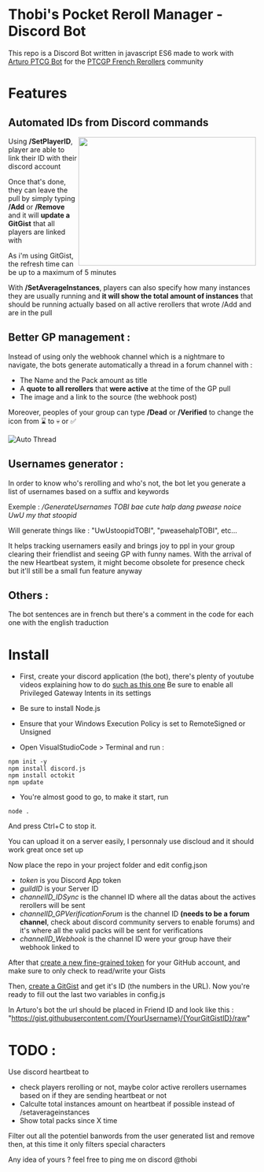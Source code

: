 # Thobi's Pocket Reroll Manager - Discord Bot

This repo is a Discord Bot written in javascript ES6 made to work with [Arturo PTCG Bot](https://github.com/Arturo-1212/PTCGPB) for the [PTCGP French Rerollers](https://discord.gg/pn6XSn42m6) community

# Features

## Automated IDs from Discord commands 
<img align="right" width="361" height="261" src="https://i.imgur.com/tdXYCPO.png">

Using **/SetPlayerID**, player are able to link their ID with their discord account

Once that's done, they can leave the pull by simply typing **/Add** or **/Remove** and it will **update a GitGist** that all players are linked with

As i'm using GitGist, the refresh time can be up to a maximum of 5 minutes

With **/SetAverageInstances**, players can also specify how many instances they are usually running and **it will show the total amount of instances** that should be running actually based on all active rerollers that wrote /Add and are in the pull 



## Better GP management :

Instead of using only the webhook channel which is a nightmare to navigate, the bots generate automatically a thread in a forum channel with : 
- The Name and the Pack amount as title
- A **quote to all rerollers** that **were active** at the time of the GP pull
- The image and a link to the source (the webhook post)

Moreover, peoples of your group can type **/Dead** or **/Verified** to change the icon from ⌛ to 💀 or ✅

![Auto Thread](https://i.imgur.com/rIDDtIH.jpeg)

## Usernames generator :

In order to know who's rerolling and who's not, the bot let you generate a list of usernames based on a suffix and keywords

Exemple : _/GenerateUsernames TOBI bae cute halp dang pwease noice UwU my that stoopid_

Will generate things like : "UwUstoopidTOBI", "pweasehalpTOBI", etc...

It helps tracking usernamers easily and brings joy to ppl in your group clearing their friendlist and seeing GP with funny names. With the arrival of the new Heartbeat system, it might become obsolete for presence check but it'll still be a small fun feature anyway

## Others :

The bot sentences are in french but there's a comment in the code for each one with the english traduction

# Install

- First, create your discord application (the bot), there's plenty of youtube videos explaining how to do [such as this one](https://www.youtube.com/watch?v=Oy5HGvrxM4o&t=134s)
Be sure to enable all Privileged Gateway Intents in its settings

- Be sure to install Node.js 
- Ensure that your Windows Execution Policy is set to RemoteSigned or Unsigned
- Open VisualStudioCode > Terminal and run :
```
npm init -y
npm install discord.js
npm install octokit
npm update
```
- You're almost good to go, to make it start, run
```
node .
```
And press Ctrl+C to stop it. 

You can upload it on a server easily, I personnaly use discloud and it should work great once set up

Now place the repo in your project folder and edit config.json

- *token* is you Discord App token
- *guildID* is your Server ID
- *channelID_IDSync* is the channel ID where all the datas about the actives rerollers will be sent
- *channelID_GPVerificationForum* is the channel ID **(needs to be a forum channel**, check about discord community servers to enable forums) and it's where all the valid packs will be sent for verifications
- *channelID_Webhook* is the channel ID were your group have their webhook linked to

After that [create a new fine-grained token](https://github.com/settings/tokens) for your GitHub account, and make sure to only check to read/write your Gists

Then, [create a GitGist](https://gist.github.com/) and get it's ID (the numbers in the URL). Now you're ready to fill out the last two variables in config.js

In Arturo's bot the url should be placed in Friend ID and look like this : "https://gist.githubusercontent.com/{YourUsername}/{YourGitGistID}/raw"

# TODO :

Use discord heartbeat to 
- check players rerolling or not, maybe color active rerollers usernames based on if they are sending heartbeat or not
- Calculte total instances amount on heartbeat if possible instead of /setaverageinstances
- Show total packs since X time

Filter out all the potentiel banwords from the user generated list and remove then, at this time it only filters special characters

Any idea of yours ? feel free to ping me on discord @thobi
